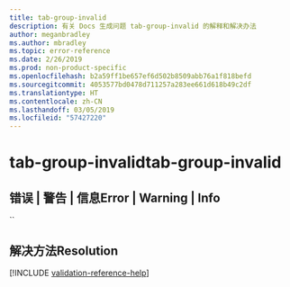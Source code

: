 ```yaml
---
title: tab-group-invalid
description: 有关 Docs 生成问题 tab-group-invalid 的解释和解决办法
author: meganbradley
ms.author: mbradley
ms.topic: error-reference
ms.date: 2/26/2019
ms.prod: non-product-specific
ms.openlocfilehash: b2a59ff1be657ef6d502b8509abb76a1f818befd
ms.sourcegitcommit: 4053577bd0478d711257a283ee661d618b49c2df
ms.translationtype: HT
ms.contentlocale: zh-CN
ms.lasthandoff: 03/05/2019
ms.locfileid: "57427220"
---
```

# <a name="tab-group-invalid"></a><span data-ttu-id="c7ced-103">tab-group-invalid</span><span class="sxs-lookup"><span data-stu-id="c7ced-103">tab-group-invalid</span></span>

## <a name="error--warning--info"></a><span data-ttu-id="c7ced-104">错误 | 警告 | 信息</span><span class="sxs-lookup"><span data-stu-id="c7ced-104">Error | Warning | Info</span></span>

``

## <a name="resolution"></a><span data-ttu-id="c7ced-105">解决方法</span><span class="sxs-lookup"><span data-stu-id="c7ced-105">Resolution</span></span>

<!--make sure to add this file to your includes folder and verify the path-->
[!INCLUDE [validation-reference-help](includes/validation-reference-help.md)]
